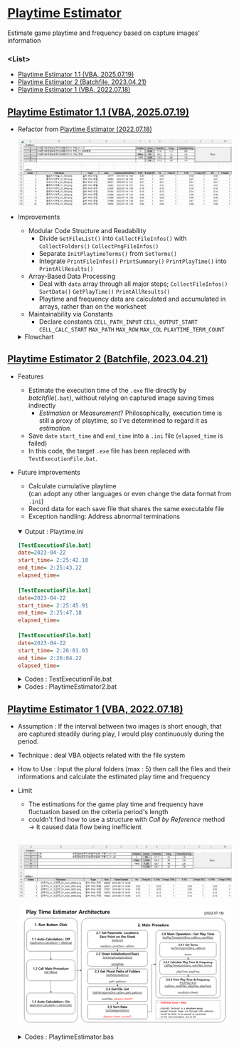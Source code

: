 # [Playtime Estimator](../../README.md#play-time-estimator)

Estimate game playtime and frequency based on capture images' information


### \<List>

- [Playtime Estimator 1.1 (VBA, 2025.07.19)](#playtime-estimator-11-vba-20250719)
- [Playtime Estimator 2 (Batchfile, 2023.04.21)](#playtime-estimator-2-batchfile-20230421)
- [Playtime Estimator 1 (VBA, 2022.07.18)](#playtime-estimator-1-vba-20220718)


## [Playtime Estimator 1.1 (VBA, 2025.07.19)](#list)

- Refactor from [Playtime Estimator (2022.07.18)](#playtime-estimator-20220718)

  ![PlayTimeEstimator_1.1_20250719](./Images/PlayTimeEstimator_1.1_20250719.PNG)

- Improvements
  - Modular Code Structure and Readability
    - Divide `GetFileList()` into `CollectFileInfos()` with `CollectFolders()` `CollectPngFileInfos()`
    - Separate `InitPlaytimeTerms()` from `SetTerms()`
    - Integrate `PrintFileInfos()` `PrintSummary()` `PrintPlayTime()` into `PrintAllResults()`
  - Array-Based Data Processing
    - Deal with `data` array through all major steps; `CollectFileInfos()` `SortData()` `GetPlayTime()` `PrintAllResults()`
    - Playtime and frequency data are calculated and accumulated in arrays, rather than on the worksheet
  - Maintainability via Constants
    - Declare constants `CELL_PATH_INPUT` `CELL_OUTPUT_START` `CELL_CALC_START` `MAX_PATH` `MAX_ROW` `MAX_COL` `PLAYTIME_TERM_COUNT`
  <details>
  <summary>Flowchart</summary>

  ```mermaid
  flowchart TD
      A[btnRun_Click] --> B
      B[Get & Set Arguements : SetZero, SetUsingArea, and GetPath] -->  C
      C[Collect Folders and Files' Infos : CollectFileInfos with CollectFolders, and CollectPngFileInfos] --> D
      D[Sort Data in Array Operation : SortData] --> E
      E[Get Play Time : InitPlaytimeTerms, GetPlayTime with SetTerms, and CalPlayTime] --> F
      F[Print The Results : PrintAllResults with PrintFileInfos, PrintSummary, and PrintPlayTime] --> G
      G[End]
  
      subgraph Main
          B
          C
          D
          E
          F
      end
  ```
  </details>


## [Playtime Estimator 2 (Batchfile, 2023.04.21)](#list)

- Features
  - Estimate the execution time of the `.exe` file directly by *batchfile*(`.bat`), without relying on captured image saving times indirectly  
    - *Estimation* or *Measurement*? Philosophically, execution time is still a proxy of playtime, so I've determined to regard it as *estimation*.
  - Save `date` `start_time` and `end_time` into a `.ini` file (`elapsed_time` is failed)
  - In this code, the target `.exe` file has been replaced with `TestExecutionFile.bat`.
- Future improvements
  - Calculate cumulative playtime  
    (can adopt any other languages or even change the data format from `.ini`)
  - Record data for each save file that shares the same executable file
  - Exception handling: Address abnormal terminations

  <br>
  <details open>
    <summary>Output : Playtime.ini</summary>

  ```ini
  [TestExecutionFile.bat] 
  date=2023-04-22 
  start_time= 2:25:42.10 
  end_time= 2:25:43.22 
  elapsed_time= 

  [TestExecutionFile.bat] 
  date=2023-04-22 
  start_time= 2:25:45.91 
  end_time= 2:25:47.18 
  elapsed_time= 

  [TestExecutionFile.bat] 
  date=2023-04-22 
  start_time= 2:26:01.03 
  end_time= 2:26:04.22 
  elapsed_time= 
  ```
  </details>
  <details>
    <summary>Codes : TestExecutionFile.bat</summary>

  ```bat
  @echo off

  :: "almost" written by ChatGPT

  setlocal enableextensions enabledelayedexpansion

  set /a "n = %random% %% 3 + 1"
  set start_time=!time!
  timeout /t %n% > nul
  set end_time=!time!

  :: set /a "start_ms=((1!start_time:~0,2!-100)*3600 + (1!start_time:~3,2!-100)*60 + (1!start_time:~6,2!-100))*100 + (1!start_time:~9,2!-100)"
  :: set /a "end_ms=((1!end_time:~0,2!-100)*3600 + (1!end_time:~3,2!-100)*60 + (1!end_time:~6,2!-100))*100 + (1!end_time:~9,2!-100)"
  :: set /a "elapsed_time=(end_ms - start_ms) / 100"
  :: 균형이 맞지 않는 괄호

  echo [%0 starts running.]
  echo  Running time : %start_time% ~ %end_time%
  :: echo  Running time : %elapsed_time%?? (%start_time% ~ %end_time% )
  echo [%0 has ended.]

  endlocal
  ```
  </details>

  <details>
    <summary>Codes : PlaytimeEstimator2.bat</summary>

  ```bat
  @echo off

  :: "almost" written by ChatGPT

  :: Setting
  setlocal
  set program=TestExecutionFile.bat
  set log_file=Playtime.ini

  :: Run the program and measure its start and end time
  set start_time=%time%
  call %program%
  set end_time=%time%

  :: Calculate elapsed time.
  :: set /a elapsed_time=(1%end_time:~0,2%-100)*3600 + (1%end_time:~3,2%-100)*60 + (1%end_time:~6,2%-100) - ((1%start_time:~0,2%-100)*3600 + (1%start_time:~3,2%-100)*60 + (1%start_time:~6,2%-100))
  :: 균형이 맞지 않는 괄호

  :: Save execution date and time to log file.
  echo [%program%] >> %log_file%
  echo date=%date% >> %log_file%
  echo start_time=%start_time% >> %log_file%
  echo end_time=%end_time% >> %log_file%
  echo elapsed_time=%elapsed_time% >> %log_file%
  echo.>> %log_file%

  echo The recent playtime has been saved into "%log_file%".
  ```
  </details>


## [Playtime Estimator 1 (VBA, 2022.07.18)](#list)

- Assumption : If the interval between two images is short enough, that are captured steadily during play, I would play continuously during the period.
- Technique : deal VBA objects related with the file system
- How to Use : Input the plural folders (max : 5) then call the files and their informations and calculate the estimated play time and frequency 
- Limit
  - The estimations for the game play time and frequency have fluctuation based on the criteria period's length
  - couldn't find how to use a structure with *Call by Reference* method  
    → It caused data flow being inefficient

  <br>

  ![Playtime Estimator](Images/PlaytimeEstimator.PNG)

  ![Playtime Estimator Architecture](Images/PlaytimeEstimator_Architecture_20220718.PNG)

  <details>
    <summary>Codes : PlaytimeEstimator.bas</summary>

  ##### Modul1
  ```vba
  Public Type FileInfo

      fileName        As String
      fileType        As String
      fileSize        As Integer
      fileDateCreated As Date

  End Type
  ```

  ##### Sheet1
  ```vba
  Option Explicit
  ```
  ```vba
  Private Sub btnRun_Click()

      Application.Calculation = xlManual
          Call Main
      Application.Calculation = xlAutomatic

  End Sub
  ```
  ```vba
  Sub Main()

      ' Set zero points
      Dim readZero    As Range
      Dim printZero   As Range
      Dim calZero     As Range
      Call SetZero(readZero, printZero, calZero)

      ' Set area to print
      Dim usingArea   As Range
      Call SetUsingArea(printZero, usingArea)

      ' Get path
      Dim path(5)     As String
      Dim pathLen     As Integer
      Call GetPath(readZero, path, pathLen)

      ' Get oFile collection's informations to 'data' array
      Dim numFiles    As Integer
      Call GetFileList(printZero, calZero, path, pathLen, numFiles)

  '    ' Failure : can't use structure array as a ByRef parameter (actually it seems to perform not so significantly improved)
  '    ' Get oFile collection's informations to 'data' array
  '    Dim data(100)      As FileInfo
  '    Dim numFiles       As Integer
  '    Call GetFileList(printZero, path, pathLen, data, numFiles)
  '    ' cause an error : Only public user defined types defined in public object modules can be used as parameters or return types for public procedures of class modules or as fields of public user defined types
  '    ' https://docs.microsoft.com/ko-kr/office/vba/language/reference/user-interface-help/only-public-user-defined-types-defined-in-public-object-modules-can-be-used-as-p
  '
  '    ' Print data
  '    Call PrintFileList(printZero, data, numFiles)

      ' Sort data on the sheet by DateCreated
      Call SortData(printZero)

      ' Get play time
      Call GetPlayTime(printZero, calZero, numFiles)

  End Sub
  ```
  ```vba
  Sub SetZero(ByRef readZero As Range, printZero As Range, calZero As Range)

      Set readZero = Range("B2")
      Set printZero = Range("A11")
      Set calZero = Range("F3")

  End Sub
  ```
  ```vba
  Sub SetUsingArea(ByRef printZero As Range, ByRef usingArea As Range)

      Set usingArea = Range(printZero, printZero.Offset(10000, 12))

      usingArea.ClearContents
      ' usingArea.VerticalAlignment = xlCenter                                            ' why doesn't it work? aligned manually on the sheet

  End Sub
  ```
  ```vba
  Sub GetPath(ByRef readZero As Range, ByRef path As Variant, ByRef pathLen As Integer)   ' array should be passed as Variant

      pathLen = Range(readZero, readZero.End(xlDown)).Count
          Debug.Print "pathLen : " & pathLen

      If pathLen > 0 And readZero <> "" Then
          Dim i As Integer
          For i = 1 To pathLen
              path(i) = readZero.Offset(i - 1, 0).Value
              Debug.Print path(i)
          Next i
      Else
          path(1) = ThisWorkbook.path
          Debug.Print path(1)
      End If

  End Sub
  ```
  ```vba
  Sub GetFileList(ByRef printZero As Range, ByRef calZero As Range, ByRef path As Variant, ByRef pathLen As Integer, ByRef numFiles As Integer)
  'Sub GetFileList(ByRef printZero As Range, ByRef path As Variant, ByRef pathLen As Integer, ByRef data As Variant, ByRef numFiles As Integer)

      Dim oFSO        As Object
      Dim oFolder(5)  As Object
      Dim oFile       As Object

      Set oFSO = CreateObject("Scripting.FileSystemObject")

      ' Get the length of the struct array
      Dim i           As Integer
      For i = 1 To pathLen
          Set oFolder(i) = oFSO.GetFolder(path(i))
          ' Debug.Print oFolder.Name
          numFiles = numFiles + oFolder(i).Files.Count
          ' Debug.Print "numFiles : " & numFiles                                          ' ok
      Next i

      ' Save data into the struct array
      Dim data()      As FileInfo
      ReDim data(numFiles)
      For i = 1 To pathLen
          Set oFolder(i) = oFSO.GetFolder(path(i))
          Dim j As Integer
          For Each oFile In oFolder(i).Files                                              ' .Files property returns a Files collection consisting of all File objects
              If oFile.Type = "알씨 PNG 파일" Then                                        ' how can it be just "PNG"?
                  data(j).fileName = oFile.Name
                  data(j).fileType = oFile.Type
                  data(j).fileSize = oFile.Size
                  data(j).fileDateCreated = oFile.DateCreated
                  j = j + 1
              Else
                  numFiles = numFiles - 1
              End If
          Next oFile
      Next i
      Debug.Print "numFiles : " & numFiles

      ' Print pathLen and numFiles
      calZero.Offset(0, 0).Value = pathLen
      calZero.Offset(2, 0).Value = numFiles

      ' Print data on the sheet
      For i = 0 To numFiles - 1
          printZero.Offset(i, 0) = i + 1
          printZero.Offset(i, 1) = data(i).fileName
          printZero.Offset(i, 2) = data(i).fileType
          printZero.Offset(i, 3) = data(i).fileSize
          printZero.Offset(i, 4) = data(i).fileDateCreated
      Next i

  End Sub
  ```
  ```vba
  'Sub PrintFileList(ByRef printZero As Range, ByRef data As Variant, ByRef numFiles As Integer)
  '
  '    ' Print data on the sheet
  '    For i = 0 To numFiles - 1
  '        printZero.Offset(i, 0) = data(i).fileName
  '        printZero.Offset(i, 1) = data(i).fileType
  '        printZero.Offset(i, 2) = data(i).fileSize
  '        printZero.Offset(i, 3) = data(i).fileDateCreated
  '    Next i
  '
  'End Sub
  ```
  ```vba
  Sub SortData(ByRef printZero As Range)

      ' Debug.Print printZero.End(xlDown).Address                                         ' ok : $A$1416
      Range(printZero, printZero.End(xlDown).Offset(0, 4)).Sort _
          Key1:=printZero.Offset(0, 4), _
          Order1:=xlAscending

  End Sub
  ```
  ```vba
  Sub GetPlayTime(ByRef printZero As Range, ByRef calZero As Range, ByRef numFiles As Integer)

      Dim playTime(4) As Double
      Dim playFreq(4) As Integer

      ' Set playFreq() start from 1
      Dim i           As Integer
      For i = 1 To 4
          playFreq(i) = 1
      Next i

      ' Set terms for calculating playTime
      Dim terms(4)    As Single                                                           ' hour
      Call SetTerms(printZero, calZero, terms)

      ' Calculate
      Call CalPlayTime(printZero, numFiles, terms, playTime, playFreq)

      ' Print calculation results
      Call PrintPlayTime(calZero, numFiles, playTime, playFreq)

  End Sub
  ```
  ```vba
  Sub SetTerms(ByRef printZero As Range, ByRef calZero As Range, ByRef terms As Variant)

      ' Set terms for calculating playTime
      terms(1) = 1
      terms(2) = 1.25
      terms(3) = 1.5
      terms(4) = 1.75

      Dim i As Integer
      For i = 1 To 4
          calZero.Offset(i - 1, 1).Value = terms(i) & "h"
          printZero.Offset(-1, 5 + 2 * (i - 1)).Value = terms(i) & "h"
          printZero.Offset(-1, 6 + 2 * (i - 1)).Value = "Freq" & terms(i) & "h"
      Next i

  End Sub
  ```
  ```vba
  Sub CalPlayTime(ByRef printZero As Range, ByRef numFiles As Integer, ByRef terms As Variant, ByRef playTime As Variant, ByRef playFreq As Variant)

      Dim diff        As Double
      Dim i           As Integer
      Dim j           As Integer
      Dim continuous  As Integer

      ' Calculate playTime() and playFreq()
      For i = 1 To numFiles - 1
          diff = (printZero.Offset(i, 4).Value - printZero.Offset(i - 1, 4).Value) * 24   ' hour

          continuous = 99
          For j = 1 To 4
              If diff < terms(j) Then
                  continuous = j
                  Exit For                                                                ' break
              End If
          Next j

          For j = 1 To 4
              If continuous <= j Then
                  playTime(j) = playTime(j) + diff
              Else
                  playFreq(j) = playFreq(j) + 1
              End If
          Next j

          For j = 1 To 4
              printZero.Offset(i, 5 + 2 * (j - 1)).Value = playTime(j)
              printZero.Offset(i, 6 + 2 * (j - 1)).Value = playFreq(j)
          Next j
      Next i

  End Sub
  ```
  ```vba
  Sub PrintPlayTime(ByRef calZero As Range, numFiles As Integer, playTime As Variant, playFreq As Variant)

      ' Print calculation results
      Dim i As Integer
      For i = 1 To 4
          calZero.Offset(i - 1, 2).Value = playTime(i)
          calZero.Offset(i - 1, 3).Value = playFreq(i)
          calZero.Offset(i - 1, 4).Value = playTime(i) / playFreq(i)
      Next i

  End Sub
  ```
  </details>